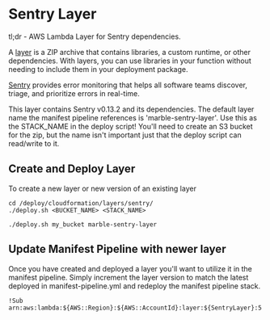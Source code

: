 # Sentry Layer
tl;dr - AWS Lambda Layer for Sentry dependencies.

A [layer](https://docs.aws.amazon.com/lambda/latest/dg/configuration-layers.html) is a ZIP archive that contains libraries, a custom runtime, or other dependencies. With layers, you can use libraries in your function without needing to include them in your deployment package.

[Sentry](sentry.io) provides error monitoring that helps all software teams discover, triage, and prioritize errors in real-time.

This layer contains Sentry v0.13.2 and its dependencies. The default layer name the manifest pipeline references is 'marble-sentry-layer'. Use this as the STACK_NAME in the deploy script! You'll need to create an S3 bucket for the zip, but the name isn't important just that the deploy script can read/write to it.

## Create and Deploy Layer
To create a new layer or new version of an existing layer
```
cd /deploy/cloudformation/layers/sentry/
./deploy.sh <BUCKET_NAME> <STACK_NAME>

./deploy.sh my_bucket marble-sentry-layer
```

## Update Manifest Pipeline with newer layer
Once you have created and deployed a layer you'll want to utilize it in the manifest pipeline. Simply increment the layer version to match the latest deployed in manifest-pipeline.yml and redeploy the manifest pipeline stack.
```
!Sub arn:aws:lambda:${AWS::Region}:${AWS::AccountId}:layer:${SentryLayer}:5
```